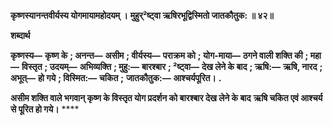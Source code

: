 **कृष्णस्यानन्तवीर्यस्य योगमायामहोदयम् ।** **मुहुर्²ष्ट्वा ऋषिरभूद्विस्मितो जातकौतुक: ॥ ४२॥** 

**शब्दार्थ** 

**कृष्णस्य—** **कृष्ण के** **; अनन्त—** **असीम** **; वीर्यस्य—** **पराक्रम को** **; योग-माया—** **ठगने वाली शक्ति की** **; महा—** **विस्तृत** **; उदयम्—** **अभिव्यक्ति** **; मुहु:—** **बारश्बार** **; ²ष्ट्वा—** **देख लेने के बाद** **; ऋषि:—** **ऋषि, नारद** **; अभूत्—** **हो गये** **; विस्मित:—** **चकित** **;** **जातकौतुक:—** **आश्चर्यपूरित।** **.** 

**असीम शक्ति वाले भगवान् कृष्ण के विस्तृत योग प्रदर्शन को बारश्बार देख लेने के बाद** **ऋषि चकित एवं आश्चर्य से पूरित हो गये।** **** 